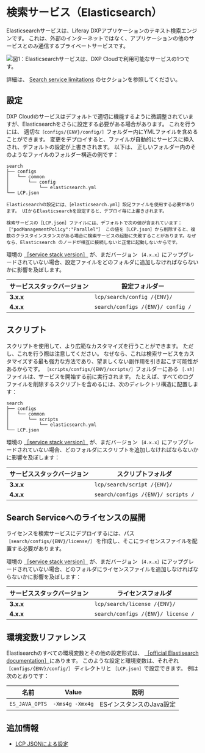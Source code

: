 # 検索サービス（Elasticsearch）

Elasticsearchサービスは、Liferay DXPアプリケーションのテキスト検索エンジンです。 これは、外部のインターネットではなく、アプリケーションの他のサービスとのみ通信するプライベートサービスです。

![図1：Elasticsearchサービスは、DXP Cloudで利用可能なサービスの1つです。](./search-service/images/01.png)

詳細は、 [Search service limitations](../reference/platform-limitations.md#search-service) のセクションを参照してください。

## 設定

DXP Cloudのサービスはデフォルトで適切に機能するように微調整されていますが、Elasticsearchをさらに設定する必要がある場合があります。 これを行うには、 適切な`［configs/{ENV}/config/］`フォルダー内にYMLファイルを含めることができます。 変更をデプロイすると、ファイルが自動的にサービスに挿入され、デフォルトの設定が上書きされます。 以下は、 正しいフォルダー内のそのようなファイルのフォルダー構造の例です：

    search
    ├── configs
    │   └── common
    │       └── config
    │           └── elasticsearch.yml
    └── LCP.json

```{important}
Elasticsearchの設定には、［elasticsearch.yml］設定ファイルを使用する必要があります。 UIからElasticsearchを設定すると、デプロイ毎に上書きされます。
```

```{warning}
検索サービスの［LCP.json］ファイルには、デフォルトで次の値が含まれています：［"podManagementPolicy":"Parallel"］ この値を［LCP.json］から削除すると、複数のクラスタインスタンスがある場合に検索サービスの起動に失敗することがあります。なぜなら、Elasticsearch のノードが相互に接続しないと正常に起動しないからです。
```

環境の [［service stack version］](../reference/understanding-service-stack-versions.md) が、まだバージョン `［4.x.x］`にアップグレードされていない場合、設定ファイルをどのフォルダに追加しなければならないかに影響を及ぼします。

| **サービススタックバージョン** | **設定フォルダー**                       |
| ----------------- | --------------------------------- |
| **3.x.x**         | `lcp/search/config /{ENV}/`       |
| **4.x.x**         | `search/configs /{ENV}/ config /` |

## スクリプト

スクリプトを使用して、より広範なカスタマイズを行うことができます。 ただし、これを行う際は注意してください。 なぜなら、これは検索サービスをカスタマイズする最も強力な方法であり、望ましくない副作用を引き起こす可能性があるからです。 `［scripts/configs/{ENV}/scripts/］`フォルダーにある `［.sh］` ファイルは、サービスを開始する前に実行されます。 たとえば、すべてのログファイルを削除するスクリプトを含めるには、次のディレクトリ構造に配置します：

    search
    ├── configs
    │   └── common
    │       └── scripts
    │           └── elasticsearch.yml
    └── LCP.json

環境の [［service stack version］](../reference/understanding-service-stack-versions.md) が、まだバージョン `［4.x.x］`にアップグレードされていない場合、どのフォルダにスクリプトを追加しなければならないかに影響を及ぼします：

| **サービススタックバージョン** | **スクリプトフォルダ**                      |
| ----------------- | ---------------------------------- |
| **3.x.x**         | `lcp/search/script /{ENV}/`        |
| **4.x.x**         | `search/configs /{ENV}/ scripts /` |

## Search Serviceへのライセンスの展開

ライセンスを検索サービスにデプロイするには、パス `［search/configs/{ENV}/license/］` を作成し、そこにライセンスファイルを配置する必要があります。

環境の [［service stack version］](../reference/understanding-service-stack-versions.md) が、まだバージョン `［4.x.x］`にアップグレードされていない場合、どのフォルダにライセンスファイルを追加しなければならないかに影響を及ぼします：

| **サービススタックバージョン** | **ライセンスフォルダ**                      |
| ----------------- | ---------------------------------- |
| **3.x.x**         | `lcp/search/license /{ENV}/`       |
| **4.x.x**         | `search/configs /{ENV}/ license /` |

## 環境変数リファレンス

Elastisearchのすべての環境変数とその他の設定形式は、 [［official Elastisearch documentation］](https://www.elastic.co/guide/index.html)にあります。 このような設定と環境変数は、それぞれ `［configs/{ENV}/config/］` ディレクトリと `［LCP.json］`で設定できます。 例は次のとおりです：

| 名前             | Value           | 説明              |
| -------------- | --------------- | --------------- |
| `ES_JAVA_OPTS` | `-Xms4g -Xmx4g` | ESインスタンスのJava設定 |

## 追加情報

* [LCP JSONによる設定](../reference/configuration-via-lcp-json.md)
